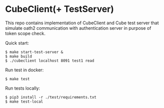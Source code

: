 #  CubeClient(+ TestServer)
This repo contains implementation of CubeClient and Cube test server that simulate oath2 communication with authentication server in purpose of token scope check.

Quick start:
```
$ make start-test-server &
$ make build
$ ./cubeclient localhost 8091 test1 read
```

Run test in docker:
```
$ make test
```

Run tests locally:
```
$ pip3 install -r ./test/requirements.txt
$ make test-local
```